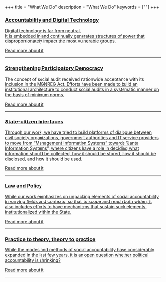 +++
title = "What We Do"
description = "What We Do"
keywords = [""]
+++

<section class="bar background-image-fixed-2 no-mb color-white text-center" style="background-image: url('../../img/pictures/accountability and digital tech.jpg');">
    <div class="dark-mask"></div>
    <a href="../accountability-dnd-digital-technology/">
        <div class="container">
            <div class="row">
                <div class="col-md-12">
                    <div class="icon icon-lg">
                        <i class="far fa-file"></i>
                    </div>
                    <h3 class="text-uppercase">Accountability and Digital Technology</h3>
                    <p class="lead" style="width:99%;">Digital technology is far from neutral.<br />It is embedded in and continually generates structures of power that disproportionately impact the most vulnerable groups.</p>
                    <p class="text-center">
                        <a href="accountability-dnd-digital-technology.html" class="btn btn-template-transparent-black btn-lg">
                            Read more about it
                        </a>
                    </p>
                </div>
            </div>
        </div>
    </a>
</section>

***

<section class="bar background-image-fixed-2 no-mb color-white text-center" style="background-image: url('../../img/pictures/Participatory democracy 1.jpg');">
    <div class="dark-mask"></div>
    <a href="../strengthening-participatory-democracy/">
        <div class="container">
            <div class="row">
                <div class="col-md-12">
                    <div class="icon icon-lg">
                        <i class="far fa-file"></i>
                    </div>
                    <h3 class="text-uppercase">Strengthening Participatory Democracy</h3>
                    <p class="lead" style="width:99%;">The concept of social audit received nationwide acceptance with its inclusion in the MGNREG Act. Efforts have been made to build an institutional architecture to conduct social audits in a systematic manner on the basis of minimum norms.</p>
                    <p class="text-center">
                        <a href="../strengthening-participatory-democracy/" class="btn btn-template-transparent-black btn-lg">
                            Read more about it
                        </a>
                    </p>
                </div>
            </div>
        </div>
    </a>
</section>

***

<section class="bar background-image-fixed-2 no-mb color-white text-center" style="background-image: url('../../img/pictures/State citizen interfaces.jpg');">
    <div class="dark-mask"></div>
    <a href="../state-citizen-interfaces/">
        <div class="container">
            <div class="row">
                <div class="col-md-12">
                    <div class="icon icon-lg">
                        <i class="far fa-file"></i>
                    </div>
                    <h3 class="text-uppercase">State-citizen interfaces</h3>
                    <p class="lead" style="width:99%;">Through our work, we have tried to build platforms of dialogue between civil society organizations, government authorities and IT service providers to move from “Management Information Systems” towards “Janta Information Systems”, where citizens have a role in deciding what information should be collected, how it should be stored, how it should be disclosed, and how it should be used.</p>
                    <p class="text-center">
                        <a href="../state-citizen-interfaces/" class="btn btn-template-transparent-black btn-lg">
                            Read more about it
                        </a>
                    </p>
                </div>
            </div>
        </div>
    </a>
</section>

***

<section class="bar background-image-fixed-2 no-mb color-white text-center" style="background-image: url('../../img/pictures/Law and policy.jpg');">
    <div class="dark-mask"></div>
    <a href="../law-and-policy/">
        <div class="container">
            <div class="row">
                <div class="col-md-12">
                    <div class="icon icon-lg">
                        <i class="far fa-file"></i>
                    </div>
                    <h3 class="text-uppercase">Law and Policy</h3>
                    <p class="lead" style="width:99%;">While our work emphasizes on unpacking elements of social accountability in varying fields and contexts, so that its scope and reach both widen, it also includes efforts to have mechanisms that sustain such elements, institutionalized within the State.</p>
                    <p class="text-center">
                        <a href="../law-and-policy/" class="btn btn-template-transparent-black btn-lg">
                            Read more about it
                        </a>
                    </p>
                </div>
            </div>
        </div>
    </a>
</section>

***

<section class="bar background-image-fixed-2 no-mb color-white text-center" style="background-image: url('../../img/pictures/Practice-theory.jpg');">
    <div class="dark-mask"></div>
    <a href="../practice-to-theory/">
        <div class="container">
            <div class="row">
                <div class="col-md-12">
                    <div class="icon icon-lg">
                        <i class="far fa-file"></i>
                    </div>
                    <h3 class="text-uppercase">Practice to theory, theory to practice</h3>
                    <p class="lead" style="width:99%;">While the modes and methods of social accountability have considerably expanded in the last few years, it is an open question whether political accountability is shrinking?</p>
                    <p class="text-center">
                        <a href="../practice-to-theory/" class="btn btn-template-transparent-black btn-lg">
                            Read more about it
                        </a>
                    </p>
                </div>
            </div>
        </div>
    </a>
</section>

***
